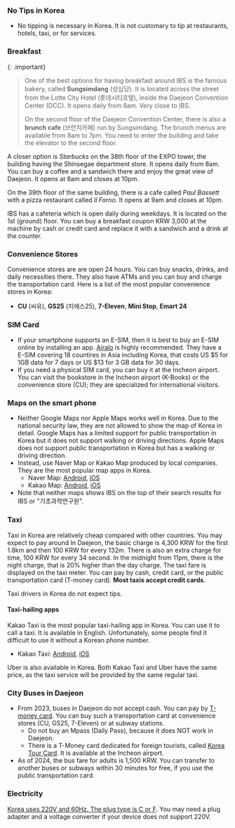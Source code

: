 ### No Tips in Korea

- No tipping is necessary in Korea. It is not customary to tip at restaurants, hotels, taxi, or for services.


### Breakfast

{: .important}
> One of the best options for having breakfast around IBS is the famous bakery, called **Sungsimdang** (성심당). It is located across the street from the Lotte City Hotel (롯데시티호텔), inside the Daejeon Convention Center (DCC). It opens daily from 8am. Very close to IBS.
> 
> On the second floor of the Daejeon Convention Center, there is also a **brunch cafe** (브런치카페) run by Sungsimdang. The brunch menus are available from 8am to 7pm. You need to enter the building and take the elevator to the second floor.

A closer option is *Starbucks* on the 38th floor of the EXPO tower, the building having the Shinsegae department store. It opens daily from 8am. You can buy a coffee and a sandwich there and enjoy the great view of Daejeon. It opens at 8am and closes at 10pm.

On the 39th floor of the same building, there is a cafe called *Paul Bassett* with a pizza restaurant called *Il Forno*. It opens at 9am and closes at 10pm. 

IBS has a cafeteria which is open daily during weekdays. It is located on the 1st (ground) floor. You can buy a breakfast coupon KRW 3,000 at the machine by cash or credit card and replace it with a sandwich and a drink at the counter.

### Convenience Stores

Convenience stores are are open 24 hours. You can buy snacks, drinks, and daily necessities there. They also have ATMs and you can buy and charge the transportation card. Here is a list of the most popular convenience stores in Korea:
- **CU** (씨유), **GS25** (지에스25), **7-Eleven**, **Mini Stop**, **Emart 24**

### SIM Card

- If your smartphone supports an E-SIM, then it is best to buy an E-SIM online by installing an app. [Airalo](https://ref.airalo.com/gW2F) is highly recommended. They have a E-SIM covering 18 countires in Asia including Korea, that costs US $5 for 1GB data for 7 days or  US $13 for 3 GB data for 30 days.
- If you need a physical SIM card, you can buy it at the Incheon airport. You can visit the bookstore in the Incheon airport (K-Books) or the convenience store (CU); they are specialized for international visitors. 

### Maps on the smart phone

- Neither Google Maps nor Apple Maps works well in Korea. Due to the national security law, they are not allowed to show the map of Korea in detail. Google Maps has a limited support for public transportation in Korea but it does not support walking or driving directions. Apple Maps does not support public transportation in Korea but has a walking or driving direction.
- Instead, use Naver Map or Kakao Map produced by local companies. They are the most popular map apps in Korea.
  - Naver Map: [Android](https://play.google.com/store/apps/details?id=com.nhn.android.nmap&hl=en), [iOS](https://apps.apple.com/us/app/naver-map/id311867728)
  - Kakao Map: [Android](https://play.google.com/store/apps/details?id=net.daum.android.map&hl=en), [iOS](https://apps.apple.com/us/app/kakao-map/id304608425)
- Note that neither maps shows IBS on the top of their search results for IBS or "기초과학연구원". 

### Taxi

Taxi in Korea are relatively cheap compared with other countries. You may expect to pay around In Daejeon, the basic charge is 4,300 KRW for the first 1.8km and then 100 KRW for every 132m. There is also an extra charge for time, 100 KRW for every 34 second. In the midnight from 11pm, there is the night charge, that is 20% higher than the day charge. The taxi fare is displayed on the taxi meter. You can pay by cash, credit card, or the public transportation card (T-money card). **Most taxis accept credit cards.**

Taxi drivers in Korea do not expect tips. 

#### Taxi-hailing apps

Kakao Taxi is the most popular taxi-hailing app in Korea. You can use it to call a taxi. It is available in English. Unfortunately, some people find it difficult to use it without a Korean phone number.
- Kakao Taxi: [Android](https://play.google.com/store/apps/details?id=com.kakao.taxi&hl=en), [iOS](https://apps.apple.com/us/app/kakao-t/id869125772) 

Uber is also available in Korea. 
Both Kakao Taxi and Uber have the same price, as the taxi service will be provided by the same regular taxi. 
  

### City Buses in Daejeon

- From 2023, buses in Daejeon do not accept cash. You can pay by [T-money card](https://www.t-money.co.kr/ncs/pct/tmnyintd/ReadFrgnKoreaTourCardEngIntd.dev). You can buy such a transportation card at convenience stores (CU, GS25, 7-Eleven) or at subway stations.
  - Do not buy an Mpass (Daily Pass), because it does NOT work in Daejeon.
  - There is a T-Money card dedicated for foreign tourists, called [Korea Tour Card](http://www.koreatourcard.kr/en/). It is available at the Incheon airport.
- As of 2024, the bus fare for adults is 1,500 KRW. You can transfer to another buses or subways within 30 minutes for free, if you use the public transportation card.


### Electricity

[Korea uses 220V and 60Hz. The plug type is C or F](https://www.power-plugs-sockets.com/south-korea/). You may need a plug adapter and a voltage converter if your device does not support 220V.


